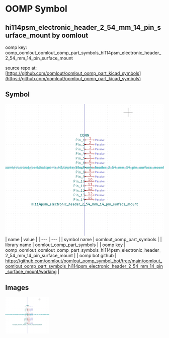 # OOMP Symbol  
## hi114psm_electronic_header_2_54_mm_14_pin_surface_mount  by oomlout  
  
oomp key: oomp_oomlout_oomlout_oomp_part_symbols_hi114psm_electronic_header_2_54_mm_14_pin_surface_mount  
  
source repo at: [https://github.com/oomlout/oomlout_oomp_part_kicad_symbols](https://github.com/oomlout/oomlout_oomp_part_kicad_symbols)  
## Symbol  
  
[![working.png](working_600.png)](working.png)  
| name | value | 
| --- | --- | 
| symbol name | oomlout_oomp_part_symbols | 
| library name | oomlout_oomp_part_symbols | 
| oomp key | oomp_oomlout_oomlout_oomp_part_symbols_hi114psm_electronic_header_2_54_mm_14_pin_surface_mount | 
| oomp bot github | https://github.com/oomlout/oomlout_oomp_symbol_bot/tree/main/oomlout_oomlout_oomp_part_symbols_hi114psm_electronic_header_2_54_mm_14_pin_surface_mount/working | 
## Images  
  
[![working.png](working_140.png)](working.png)  
